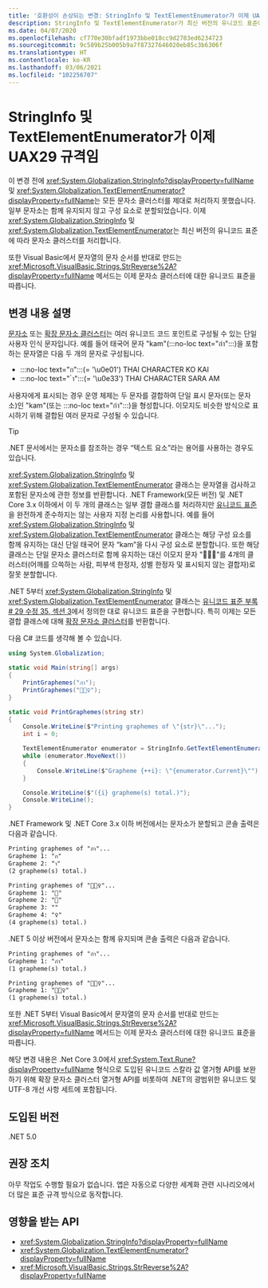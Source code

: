 ```yaml
---
title: '호환성이 손상되는 변경: StringInfo 및 TextElementEnumerator가 이제 UAX29 규격임'
description: StringInfo 및 TextElementEnumerator가 최신 버전의 유니코드 표준에 따라 문자소 클러스터를 처리하는 .NET 5의 세계화 관련 호환성이 손상되는 변경 내용에 관해 알아봅니다.
ms.date: 04/07/2020
ms.openlocfilehash: cf770e30bfadf1973bbe018cc9d2783ed6234723
ms.sourcegitcommit: 9c589b25b005b9a7f87327646020eb85c3b6306f
ms.translationtype: HT
ms.contentlocale: ko-KR
ms.lasthandoff: 03/06/2021
ms.locfileid: "102256707"
---
```

# <a name="stringinfo-and-textelementenumerator-are-now-uax29-compliant"></a>StringInfo 및 TextElementEnumerator가 이제 UAX29 규격임

이 변경 전에 <xref:System.Globalization.StringInfo?displayProperty=fullName> 및 <xref:System.Globalization.TextElementEnumerator?displayProperty=fullName>는 모든 문자소 클러스터를 제대로 처리하지 못했습니다. 일부 문자소는 함께 유지되지 않고 구성 요소로 분할되었습니다. 이제 <xref:System.Globalization.StringInfo> 및 <xref:System.Globalization.TextElementEnumerator>는 최신 버전의 유니코드 표준에 따라 문자소 클러스터를 처리합니다.

또한 Visual Basic에서 문자열의 문자 순서를 반대로 만드는 <xref:Microsoft.VisualBasic.Strings.StrReverse%2A?displayProperty=fullName> 메서드는 이제 문자소 클러스터에 대한 유니코드 표준을 따릅니다.

## <a name="change-description"></a>변경 내용 설명

[문자소](https://www.unicode.org/glossary/#grapheme) 또는 [확장 문자소 클러스터](https://www.unicode.org/glossary/#extended_grapheme_cluster)는 여러 유니코드 코드 포인트로 구성될 수 있는 단일 사용자 인식 문자입니다. 예를 들어 태국어 문자 "kam"(:::no-loc text="กำ":::)을 포함하는 문자열은 다음 두 개의 문자로 구성됩니다.

- :::no-loc text="ก":::(= '\u0e01') THAI CHARACTER KO KAI
- :::no-loc text=" ำ":::(= '\u0e33') THAI CHARACTER SARA AM

사용자에게 표시되는 경우 운영 체제는 두 문자를 결합하여 단일 표시 문자(또는 문자소)인 "kam"(또는 :::no-loc text="กำ":::)을 형성합니다. 이모지도 비슷한 방식으로 표시하기 위해 결합된 여러 문자로 구성될 수 있습니다.

> [!TIP]
> .NET 문서에서는 문자소를 참조하는 경우 “텍스트 요소”라는 용어를 사용하는 경우도 있습니다.

<xref:System.Globalization.StringInfo> 및 <xref:System.Globalization.TextElementEnumerator> 클래스는 문자열을 검사하고 포함된 문자소에 관한 정보를 반환합니다. .NET Framework(모든 버전) 및 .NET Core 3.x 이하에서 이 두 개의 클래스는 일부 결합 클래스를 처리하지만 [유니코드 표준](https://www.unicode.org/reports/tr29/tr29-35.html#Grapheme_Cluster_Boundaries)을 완전하게 준수하지는 않는 사용자 지정 논리를 사용합니다. 예를 들어 <xref:System.Globalization.StringInfo> 및 <xref:System.Globalization.TextElementEnumerator> 클래스는 해당 구성 요소를 함께 유지하는 대신 단일 태국어 문자 “kam”을 다시 구성 요소로 분할합니다. 또한 해당 클래스는 단일 문자소 클러스터로 함께 유지하는 대신 이모지 문자 "🤷🏽‍♀️"를 4개의 클러스터(어깨를 으쓱하는 사람, 피부색 한정자, 성별 한정자 및 표시되지 않는 결합자)로 잘못 분할합니다.

.NET 5부터 <xref:System.Globalization.StringInfo> 및 <xref:System.Globalization.TextElementEnumerator> 클래스는 [유니코드 표준 부록\# 29 수정 35, 섹션 3](https://www.unicode.org/reports/tr29/tr29-35.html)에서 정의한 대로 유니코드 표준을 구현합니다. 특히 이제는 모든 결합 클래스에 대해 [확장 문자소 클러스터](https://www.unicode.org/glossary/#extended_grapheme_cluster)를 반환합니다.

다음 C# 코드를 생각해 볼 수 있습니다.

```csharp
using System.Globalization;

static void Main(string[] args)
{
    PrintGraphemes("กำ");
    PrintGraphemes("🤷🏽‍♀️");
}

static void PrintGraphemes(string str)
{
    Console.WriteLine($"Printing graphemes of \"{str}\"...");
    int i = 0;

    TextElementEnumerator enumerator = StringInfo.GetTextElementEnumerator(str);
    while (enumerator.MoveNext())
    {
        Console.WriteLine($"Grapheme {++i}: \"{enumerator.Current}\"");
    }

    Console.WriteLine($"({i} grapheme(s) total.)");
    Console.WriteLine();
}
```

.NET Framework 및 .NET Core 3.x 이하 버전에서는 문자소가 분할되고 콘솔 출력은 다음과 같습니다.

```txt
Printing graphemes of "กำ"...
Grapheme 1: "ก"
Grapheme 2: "ำ"
(2 grapheme(s) total.)

Printing graphemes of "🤷🏽‍♀️"...
Grapheme 1: "🤷"
Grapheme 2: "🏽"
Grapheme 3: "‍"
Grapheme 4: "♀️"
(4 grapheme(s) total.)
```

.NET 5 이상 버전에서 문자소는 함께 유지되며 콘솔 출력은 다음과 같습니다.

```txt
Printing graphemes of "กำ"...
Grapheme 1: "กำ"
(1 grapheme(s) total.)

Printing graphemes of "🤷🏽‍♀️"...
Grapheme 1: "🤷🏽‍♀️"
(1 grapheme(s) total.)
```

또한 .NET 5부터 Visual Basic에서 문자열의 문자 순서를 반대로 만드는 <xref:Microsoft.VisualBasic.Strings.StrReverse%2A?displayProperty=fullName> 메서드는 이제 문자소 클러스터에 대한 유니코드 표준을 따릅니다.

해당 변경 내용은 .Net Core 3.0에서 <xref:System.Text.Rune?displayProperty=fullName> 형식으로 도입된 유니코드 스칼라 값 열거형 API를 보완하기 위해 확장 문자소 클러스터 열거형 API를 비롯하여 .NET의 광범위한 유니코드 및 UTF-8 개선 사항 세트에 포함됩니다.

## <a name="version-introduced"></a>도입된 버전

.NET 5.0

## <a name="recommended-action"></a>권장 조치

아무 작업도 수행할 필요가 없습니다. 앱은 자동으로 다양한 세계화 관련 시나리오에서 더 많은 표준 규격 방식으로 동작합니다.

## <a name="affected-apis"></a>영향을 받는 API

- <xref:System.Globalization.StringInfo?displayProperty=fullName>
- <xref:System.Globalization.TextElementEnumerator?displayProperty=fullName>
- <xref:Microsoft.VisualBasic.Strings.StrReverse%2A?displayProperty=fullName>

<!--

### Affected APIs

- `T:System.Globalization.StringInfo`
- `T:System.Globalization.TextElementEnumerator`
- `Overload:Microsoft.VisualBasic.Strings.StrReverse`

### Category

Globalization

-->
